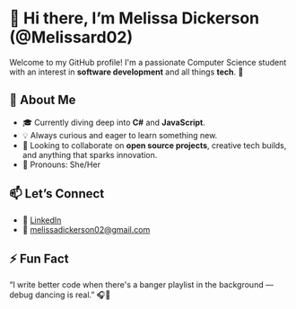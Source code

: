 # 👋 Hi there, I’m Melissa Dickerson (@Melissard02)

Welcome to my GitHub profile! I'm a passionate Computer Science student with an interest in **software development** and all things **tech**. 🚀

## 👀 About Me
- 🎓 Currently diving deep into **C#** and **JavaScript**.
- 💡 Always curious and eager to learn something new.
- 🤝 Looking to collaborate on **open source projects**, creative tech builds, and anything that sparks innovation.
- 🌈 Pronouns: She/Her

## 📫 Let’s Connect
- 💼 [LinkedIn](https://www.linkedin.com/in/melissa-r-dickerson)
- 📧 melissadickerson02@gmail.com

## ⚡ Fun Fact
“I write better code when there's a banger playlist in the background — debug dancing is real.” 🎧💃

<!---
Melissard02/Melissard02 is a ✨ special ✨ repository because its `README.md` (this file) appears on your GitHub profile.
You can click the Preview link to take a look at your changes.
--->
